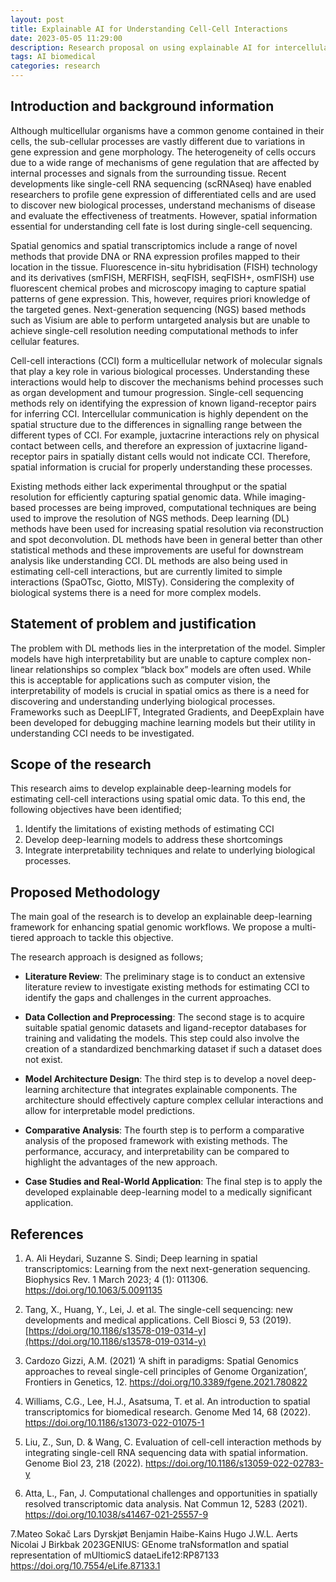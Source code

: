 ```yaml
---
layout: post
title: Explainable AI for Understanding Cell-Cell Interactions
date: 2023-05-05 11:29:00
description: Research proposal on using explainable AI for intercellular communication
tags: AI biomedical
categories: research
---
```


## Introduction and background information
Although multicellular organisms have a common genome contained in their cells, the sub-cellular processes are vastly different due to variations in gene expression and gene morphology. The heterogeneity of cells occurs due to a wide range of mechanisms of gene regulation that are affected by internal processes and signals from the surrounding tissue. Recent developments like single-cell RNA sequencing (scRNAseq) have enabled researchers to profile gene expression of differentiated cells and are used to discover new biological processes, understand mechanisms of disease and evaluate the effectiveness of treatments. However, spatial information essential for understanding cell fate is lost during single-cell sequencing.

Spatial genomics and spatial transcriptomics include a range of novel methods that provide DNA or RNA expression profiles mapped to their location in the tissue.  Fluorescence in-situ hybridisation (FISH) technology and its derivatives (smFISH, MERFISH, seqFISH, seqFISH+, osmFISH) use fluorescent chemical probes and microscopy imaging to capture spatial patterns of gene expression. This, however, requires priori knowledge of the targeted genes. Next-generation sequencing (NGS) based methods such as Visium are able to perform untargeted analysis but are unable to achieve single-cell resolution needing computational methods to infer cellular features. 

Cell-cell interactions (CCI) form a multicellular network of molecular signals that play a key role in various biological processes. Understanding these interactions would help to discover the mechanisms behind processes such as organ development and tumour progression. Single-cell sequencing methods rely on identifying the expression of known ligand-receptor pairs for inferring CCI. Intercellular communication is highly dependent on the spatial structure due to the differences in signalling range between the different types of CCI. For example, juxtacrine interactions rely on physical contact between cells, and therefore an expression of juxtacrine ligand-receptor pairs in spatially distant cells would not indicate CCI.  Therefore, spatial information is crucial for properly understanding these processes. 

Existing methods either lack experimental throughput or the spatial resolution for efficiently capturing spatial genomic data. While imaging-based processes are being improved, computational techniques are being used to improve the resolution of NGS methods. Deep learning (DL) methods have been used for increasing spatial resolution via reconstruction and spot deconvolution. DL methods have been in general better than other statistical methods and these improvements are useful for downstream analysis like understanding CCI. DL methods are also being used in estimating cell-cell interactions, but are currently limited to simple interactions (SpaOTsc, Giotto, MISTy). Considering the complexity of biological systems there is a need for more complex models.

## Statement of problem and justification
The problem with DL methods lies in the interpretation of the model. Simpler models have high interpretability but are unable to capture complex non-linear relationships so complex “black box” models are often used. While this is acceptable for applications such as computer vision, the interpretability of models is crucial in spatial omics as there is a need for discovering and understanding underlying biological processes. Frameworks such as DeepLIFT, Integrated Gradients, and DeepExplain have been developed for debugging machine learning models but their utility in understanding CCI needs to be investigated.  

## Scope of the research
This research aims to develop explainable deep-learning models for estimating cell-cell interactions using spatial omic data. 
To this end, the following objectives have been identified;

1. Identify the limitations of existing methods of estimating CCI
2. Develop deep-learning models to address these shortcomings
3. Integrate interpretability techniques and relate to underlying biological processes.

## Proposed Methodology
The main goal of the research is to develop an explainable deep-learning framework for enhancing spatial genomic workflows. We propose a multi-tiered approach to tackle this objective.

The research approach is designed as follows;
- **Literature Review**:  The preliminary stage is to conduct an extensive literature review to investigate existing methods for estimating CCI to identify the gaps and challenges in the current approaches.

- **Data Collection and Preprocessing**: The second stage is to acquire suitable spatial genomic datasets and ligand-receptor databases for training and validating the models. This step could also involve the creation of a standardized benchmarking dataset if such a dataset does not exist. 

- **Model Architecture Design**: The third step is to develop a novel deep-learning architecture that integrates explainable components. The architecture should effectively capture complex cellular interactions and allow for interpretable model predictions.

- **Comparative Analysis**: The fourth step is to perform a comparative analysis of the proposed framework with existing methods. The performance, accuracy, and interpretability can be compared to highlight the advantages of the new approach.

- **Case Studies and Real-World Application**: The final step is to apply the developed explainable deep-learning model to a medically significant application.

## References
1. A. Ali Heydari, Suzanne S. Sindi; Deep learning in spatial transcriptomics: Learning from the next next-generation sequencing. Biophysics Rev. 1 March 2023; 4 (1): 011306. [https://doi.org/10.1063/5.0091135 ](https://doi.org/10.1063/5.0091135)

2. Tang, X., Huang, Y., Lei, J. et al. The single-cell sequencing: new developments and medical applications. Cell Biosci 9, 53 (2019). [https://doi.org/10.1186/s13578-019-0314-y](https://doi.org/10.1186/s13578-019-0314-y)

3. Cardozo Gizzi, A.M. (2021) ‘A shift in paradigms: Spatial Genomics approaches to reveal single-cell principles of Genome Organization’, Frontiers in Genetics, 12. [https://doi.org/10.3389/fgene.2021.780822 ](https://doi.org/10.3389/fgene.2021.780822 )

4. Williams, C.G., Lee, H.J., Asatsuma, T. et al. An introduction to spatial transcriptomics for biomedical research. Genome Med 14, 68 (2022). [https://doi.org/10.1186/s13073-022-01075-1 ](https://doi.org/10.1186/s13073-022-01075-1)

5. Liu, Z., Sun, D. & Wang, C. Evaluation of cell-cell interaction methods by integrating single-cell RNA sequencing data with spatial information. Genome Biol 23, 218 (2022). [https://doi.org/10.1186/s13059-022-02783-y ](https://doi.org/10.1186/s13059-022-02783-y )

6. Atta, L., Fan, J. Computational challenges and opportunities in spatially resolved transcriptomic data analysis. Nat Commun 12, 5283 (2021). [https://doi.org/10.1038/s41467-021-25557-9 ](https://doi.org/10.1038/s41467-021-25557-9)

7.Mateo Sokač Lars Dyrskjøt Benjamin Haibe-Kains Hugo J.W.L. Aerts Nicolai J Birkbak 2023GENIUS: GEnome traNsformatIon and spatial representation of mUltiomicS dataeLife12:RP87133
[https://doi.org/10.7554/eLife.87133.1 ](https://doi.org/10.7554/eLife.87133.1)


